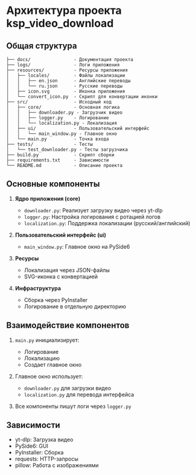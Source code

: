 # Архитектура проекта ksp_video_download

## Общая структура

```
├── docs/                - Документация проекта
├── logs/                - Логи приложения
├── resources/           - Ресурсы приложения
│   ├── locales/         - Файлы локализации
│   │   ├── en.json      - Английские переводы
│   │   └── ru.json      - Русские переводы
│   ├── icon.svg         - Иконка приложения
│   └── convert_icon.py  - Скрипт для конвертации иконки
├── src/                 - Исходный код
│   ├── core/            - Основная логика
│   │   ├── downloader.py - Загрузчик видео
│   │   ├── logger.py    - Логирование
│   │   └── localization.py - Локализация
│   ├── ui/              - Пользовательский интерфейс
│   │   └── main_window.py - Главное окно
│   └── main.py          - Точка входа
├── tests/               - Тесты
│   └── test_downloader.py - Тесты загрузчика
├── build.py             - Скрипт сборки
├── requirements.txt     - Зависимости
└── README.md            - Описание проекта
```

## Основные компоненты

1. **Ядро приложения (core)**
   - `downloader.py`: Реализует загрузку видео через yt-dlp
   - `logger.py`: Настройка логирования с ротацией логов
   - `localization.py`: Поддержка локализации (русский/английский)

2. **Пользовательский интерфейс (ui)**
   - `main_window.py`: Главное окно на PySide6

3. **Ресурсы**
   - Локализация через JSON-файлы
   - SVG-иконка с конвертацией

4. **Инфраструктура**

   - Сборка через PyInstaller
   - Логирование в отдельную директорию

## Взаимодействие компонентов

1. `main.py` инициализирует:
   - Логирование
   - Локализацию
   - Создает главное окно

2. Главное окно использует:
   - `downloader.py` для загрузки видео
   - `localization.py` для перевода интерфейса

3. Все компоненты пишут логи через `logger.py`

## Зависимости

- yt-dlp: Загрузка видео
- PySide6: GUI
- PyInstaller: Сборка
- requests: HTTP-запросы
- pillow: Работа с изображениями
